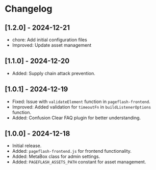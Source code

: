 # Changelog
## [1.2.0] - 2024-12-21
- chore: Add initial configuration files 
- Improved: Update asset management

## [1.1.0] - 2024-12-20
- Added: Supply chain attack prevention.

## [1.0.1] - 2024-12-19
- Fixed: Issue with `validateElement` function in `pageflash-frontend`.
- Improved: Added validation for `timeoutFn` in `buildListenerOptions` function.
- Added: Confusion Clear FAQ plugin for better understanding.

## [1.0.0] - 2024-12-18
- Initial release.
- Added: `pageflash-frontend.js` for frontend functionality.
- Added: MetaBox class for admin settings.
- Added: `PAGEFLASH_ASSETS_PATH` constant for asset management.
